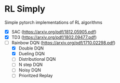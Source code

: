 # RL Simply

Simple pytorch implementations of RL algorithms

- [x] SAC (https://arxiv.org/pdf/1812.05905.pdf)
- [x] TD3 (https://arxiv.org/pdf/1802.09477.pdf)
- [ ] Rainbow DQN (https://arxiv.org/pdf/1710.02298.pdf)
  - [x] Double DQN
  - [x] Dueling DQN
  - [ ] Distributional DQN
  - [ ] N step DQN
  - [ ] Noisy DQN
  - [ ] Prioritzed Replay
